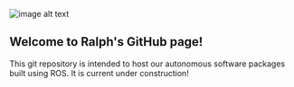 ![image alt text](docs/images/PrismaDynamics_logo.png)

## Welcome to Ralph's GitHub page!

This git repository is intended to host our autonomous software packages built using ROS. It is current under construction!
